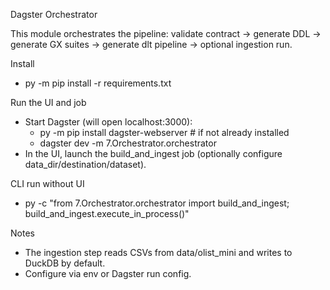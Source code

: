 Dagster Orchestrator

This module orchestrates the pipeline: validate contract → generate DDL → generate GX suites → generate dlt pipeline → optional ingestion run.

Install
- py -m pip install -r requirements.txt

Run the UI and job
- Start Dagster (will open localhost:3000):
  - py -m pip install dagster-webserver  # if not already installed
  - dagster dev -m 7.Orchestrator.orchestrator
- In the UI, launch the build_and_ingest job (optionally configure data_dir/destination/dataset).

CLI run without UI
- py -c "from 7.Orchestrator.orchestrator import build_and_ingest; build_and_ingest.execute_in_process()"

Notes
- The ingestion step reads CSVs from data/olist_mini and writes to DuckDB by default.
- Configure via env or Dagster run config.
